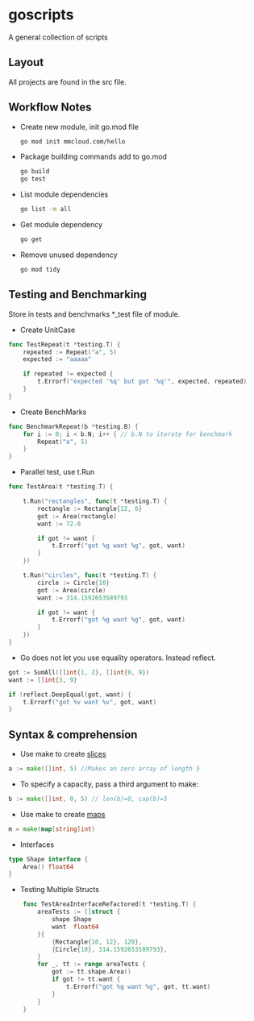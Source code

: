 # goscripts

A general collection of scripts

## Layout

All projects are found in the src file.

## Workflow Notes

- Create new module, init go.mod file

    ```bash
    go mod init mmcloud.com/hello
    ```

- Package building commands add to go.mod

    ```bash
    go build
    go test
    ```

- List module dependencies

    ```bash
    go list -m all
    ```

- Get module dependency

    ```bash
    go get
    ```

- Remove unused dependency

    ```bash
    go mod tidy
    ```

## Testing and Benchmarking

Store in tests and benchmarks *_test file of module.

- Create UnitCase

```go
func TestRepeat(t *testing.T) {
    repeated := Repeat("a", 5)  
    expected := "aaaaa"

    if repeated != expected {
        t.Errorf("expected '%q' but got '%q'", expected, repeated)
    }
}
```

- Create BenchMarks

```go
func BenchmarkRepeat(b *testing.B) {
    for i := 0; i < b.N; i++ { // b.N to iterate for benchmark
        Repeat("a", 5)
    }
}

```

- Parallel test, use t.Run

```go
func TestArea(t *testing.T) {

    t.Run("rectangles", func(t *testing.T) {
        rectangle := Rectangle{12, 6}
        got := Area(rectangle)
        want := 72.0

        if got != want {
            t.Errorf("got %g want %g", got, want)
        }
    })

    t.Run("circles", func(t *testing.T) {
        circle := Circle{10}
        got := Area(circle)
        want := 314.1592653589793

        if got != want {
            t.Errorf("got %g want %g", got, want)
        }
    })
}
```

- Go does not let you use equality operators. Instead reflect.

```go
got := SumAll([]int{1, 2}, []int{0, 9})
want := []int{3, 9}

if !reflect.DeepEqual(got, want) {
    t.Errorf("got %v want %v", got, want)
}
```

## Syntax & comprehension

- Use make to create [slices](https://tour.golang.org/moretypes/13)

```go 
a := make([]int, 5) //Makes an zero array of length 5
```

- To specify a capacity, pass a third argument to make:

```go
b := make([]int, 0, 5) // len(b)=0, cap(b)=5
```

- Use make to create [maps](https://blog.golang.org/maps)

```go
m = make(map[string]int)
```

- Interfaces

```go
type Shape interface {
    Area() float64
}
```

- Testing Multiple Structs

```go
    func TestAreaInterfaceRefactored(t *testing.T) {
        areaTests := []struct {
            shape Shape
            want  float64
        }{
            {Rectangle{10, 12}, 120},
            {Circle{10}, 314.1592653589793},
        }
        for _, tt := range areaTests {
            got := tt.shape.Area()
            if got != tt.want {
                t.Errorf("got %g want %g", got, tt.want)
            }
        }
    }
```